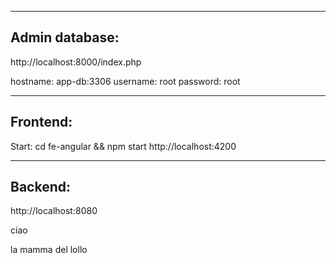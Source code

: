 -----------------
 Admin database:
-----------------
http://localhost:8000/index.php

hostname: app-db:3306
username: root
password: root


-----------------
 Frontend:
-----------------
Start: cd fe-angular && npm start
http://localhost:4200



-----------------
 Backend:
-----------------
http://localhost:8080


ciao 

la mamma del lollo